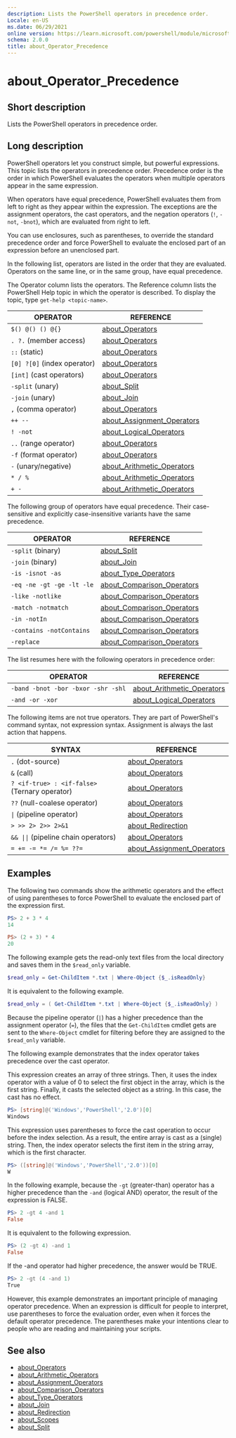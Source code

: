 ```yaml
---
description: Lists the PowerShell operators in precedence order.
Locale: en-US
ms.date: 06/29/2021
online version: https://learn.microsoft.com/powershell/module/microsoft.powershell.core/about/about_operator_precedence?view=powershell-5.1&WT.mc_id=ps-gethelp
schema: 2.0.0
title: about_Operator_Precedence
---
```

# about_Operator_Precedence

## Short description

Lists the PowerShell operators in precedence order.

## Long description

PowerShell operators let you construct simple, but powerful expressions. This
topic lists the operators in precedence order. Precedence order is the order in
which PowerShell evaluates the operators when multiple operators appear in the
same expression.

When operators have equal precedence, PowerShell evaluates them from left to
right as they appear within the expression. The exceptions are the assignment
operators, the cast operators, and the negation operators (`!`, `-not`,
`-bnot`), which are evaluated from right to left.

You can use enclosures, such as parentheses, to override the standard
precedence order and force PowerShell to evaluate the enclosed part of an
expression before an unenclosed part.

In the following list, operators are listed in the order that they are
evaluated. Operators on the same line, or in the same group, have equal
precedence.

The Operator column lists the operators. The Reference column lists the
PowerShell Help topic in which the operator is described. To display the topic,
type `get-help <topic-name>`.

|          OPERATOR           |              REFERENCE               |
| --------------------------- | ------------------------------------ |
| `$() @() () @{}`            | [about_Operators][ops]               |
| `. ?.` (member access)      | [about_Operators][ops]               |
| `::` (static)               | [about_Operators][ops]               |
| `[0] ?[0]` (index operator) | [about_Operators][ops]               |
| `[int]` (cast operators)    | [about_Operators][ops]               |
| `-split` (unary)            | [about_Split][split]                 |
| `-join` (unary)             | [about_Join][join]                   |
| `,` (comma operator)        | [about_Operators][ops]               |
| `++ --`                     | [about_Assignment_Operators][assign] |
| `! -not`                    | [about_Logical_Operators][logic]     |
| `..` (range operator)       | [about_Operators][ops]               |
| `-f` (format operator)      | [about_Operators][ops]               |
| `-` (unary/negative)        | [about_Arithmetic_Operators][math]   |
| `* / %`                     | [about_Arithmetic_Operators][math]   |
| `+ -`                       | [about_Arithmetic_Operators][math]   |

The following group of operators have equal precedence. Their case-sensitive
and explicitly case-insensitive variants have the same precedence.

|         OPERATOR          |               REFERENCE               |
| ------------------------- | ------------------------------------- |
| `-split` (binary)         | [about_Split][split]                  |
| `-join` (binary)          | [about_Join][join]                    |
| `-is -isnot -as`          | [about_Type_Operators][type]          |
| `-eq -ne -gt -ge -lt -le` | [about_Comparison_Operators][compare] |
| `-like -notlike`          | [about_Comparison_Operators][compare] |
| `-match -notmatch`        | [about_Comparison_Operators][compare] |
| `-in -notIn`              | [about_Comparison_Operators][compare] |
| `-contains -notContains`  | [about_Comparison_Operators][compare] |
| `-replace`                | [about_Comparison_Operators][compare] |

The list resumes here with the following operators in precedence
order:

|              OPERATOR              |             REFERENCE              |
| ---------------------------------- | ---------------------------------- |
| `-band -bnot -bor -bxor -shr -shl` | [about_Arithmetic_Operators][math] |
| `-and -or -xor`                    | [about_Logical_Operators][logic]   |

The following items are not true operators. They are part of PowerShell's
command syntax, not expression syntax. Assignment is always the last action
that happens.

|                         SYNTAX                          |              REFERENCE               |
| ------------------------------------------------------- | ------------------------------------ |
| `.` (dot-source)                                        | [about_Operators][ops]               |
| `&` (call)                                              | [about_Operators][ops]               |
| `? <if-true> : <if-false>` (Ternary operator)           | [about_Operators][ops]               |
| `??` (null-coalese operator)                            | [about_Operators][ops]               |
| <code>&#124;</code> (pipeline operator)                 | [about_Operators][ops]               |
| `> >> 2> 2>> 2>&1`                                      | [about_Redirection][redir]           |
| <code>&& &#124;&#124;</code> (pipeline chain operators) | [about_Operators][ops]               |
| `= += -= *= /= %= ??=`                                  | [about_Assignment_Operators][assign] |

## Examples

The following two commands show the arithmetic operators and the effect of
using parentheses to force PowerShell to evaluate the enclosed part of the
expression first.

```powershell
PS> 2 + 3 * 4
14

PS> (2 + 3) * 4
20
```

The following example gets the read-only text files from the local directory
and saves them in the `$read_only` variable.

```powershell
$read_only = Get-ChildItem *.txt | Where-Object {$_.isReadOnly}
```

It is equivalent to the following example.

```powershell
$read_only = ( Get-ChildItem *.txt | Where-Object {$_.isReadOnly} )
```

Because the pipeline operator (`|`) has a higher precedence than the assignment
operator (`=`), the files that the `Get-ChildItem` cmdlet gets are sent to the
`Where-Object` cmdlet for filtering before they are assigned to the
`$read_only` variable.

The following example demonstrates that the index operator takes precedence
over the cast operator.

This expression creates an array of three strings. Then, it uses the index
operator with a value of 0 to select the first object in the array, which is
the first string. Finally, it casts the selected object as a string. In this
case, the cast has no effect.

```powershell
PS> [string]@('Windows','PowerShell','2.0')[0]
Windows
```

This expression uses parentheses to force the cast operation to occur before
the index selection. As a result, the entire array is cast as a (single)
string. Then, the index operator selects the first item in the string array,
which is the first character.

```powershell
PS> ([string]@('Windows','PowerShell','2.0'))[0]
W
```

In the following example, because the `-gt` (greater-than) operator has a
higher precedence than the `-and` (logical AND) operator, the result of the
expression is FALSE.

```powershell
PS> 2 -gt 4 -and 1
False
```

It is equivalent to the following expression.

```powershell
PS> (2 -gt 4) -and 1
False
```

If the -and operator had higher precedence, the answer would be TRUE.

```powershell
PS> 2 -gt (4 -and 1)
True
```

However, this example demonstrates an important principle of managing operator
precedence. When an expression is difficult for people to interpret, use
parentheses to force the evaluation order, even when it forces the default
operator precedence. The parentheses make your intentions clear to people who
are reading and maintaining your scripts.

## See also

- [about_Operators][ops]
- [about_Arithmetic_Operators][math]
- [about_Assignment_Operators][assign]
- [about_Comparison_Operators][compare]
- [about_Type_Operators][type]
- [about_Join][join]
- [about_Redirection][redir]
- [about_Scopes][scopes]
- [about_Split][split]

<!-- reference links -->
[math]: about_Arithmetic_Operators.md
[assign]: about_Assignment_Operators.md
[compare]: about_Comparison_Operators.md
[join]: about_Join.md
[logic]: about_Logical_Operators.md
[ops]: about_Operators.md
[redir]: about_Redirection.md
[scopes]: about_Scopes.md
[split]: about_Split.md
[type]: about_Type_Operators.md
